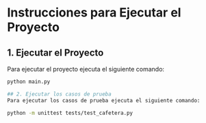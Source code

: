 # Instrucciones para Ejecutar el Proyecto

## 1. Ejecutar el Proyecto
Para ejecutar el proyecto ejecuta el siguiente comando:
```bash
python main.py

## 2. Ejecutar los casos de prueba
Para ejecutar los casos de prueba ejecuta el siguiente comando:

python -m unittest tests/test_cafetera.py
